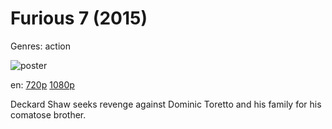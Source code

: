 # Furious 7 (2015)

Genres: action

![poster](http://image.tmdb.org/t/p/w500/iFey7xswGX479LBTe6lsvNpsg3S.jpg)

en:
  [720p](magnet:?xt=urn:btih:62AA7295177FB56FE95311E45C588821DF670F64&tr=udp://glotorrents.pw:6969/announce&tr=udp://tracker.opentrackr.org:1337/announce&tr=udp://torrent.gresille.org:80/announce&tr=udp://tracker.openbittorrent.com:80&tr=udp://tracker.coppersurfer.tk:6969&tr=udp://tracker.leechers-paradise.org:6969&tr=udp://p4p.arenabg.ch:1337&tr=udp://tracker.internetwarriors.net:1337)
  [1080p](magnet:?xt=urn:btih:1FC5BFFF2D39A97FE4A622C5B76D28A276CF2D8A&tr=udp://glotorrents.pw:6969/announce&tr=udp://tracker.opentrackr.org:1337/announce&tr=udp://torrent.gresille.org:80/announce&tr=udp://tracker.openbittorrent.com:80&tr=udp://tracker.coppersurfer.tk:6969&tr=udp://tracker.leechers-paradise.org:6969&tr=udp://p4p.arenabg.ch:1337&tr=udp://tracker.internetwarriors.net:1337)
  


Deckard Shaw seeks revenge against Dominic Toretto and his family for his comatose brother.